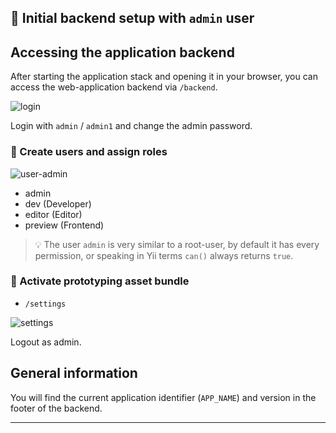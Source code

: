 
## :construction_worker: Initial backend setup with `admin` user

## Accessing the application backend

After starting the application stack and opening it in your browser, you can access the web-application backend via `/backend`.

![login](./images/login.png)

Login with `admin` / `admin1` and change the admin password.

### :construction_worker: Create users and assign roles

![user-admin](../images/user-admin.png)

- admin
- dev (Developer)
- editor (Editor)
- preview (Frontend)

> :bulb: The user `admin` is very similar to a root-user, by default it has every permission, or speaking in Yii terms `can()` always returns `true`.

### :construction_worker: Activate prototyping asset bundle

- `/settings`

![settings](../images/settings.png)


Logout as admin.

## General information

You will find the current application identifier (`APP_NAME`) and version in the footer of the backend.


----



